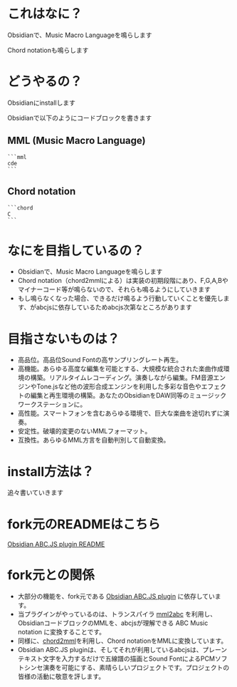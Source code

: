 # これはなに？
Obsidianで、Music Macro Languageを鳴らします

Chord notationも鳴らします

# どうやるの？
Obsidianにinstallします

Obsidianで以下のようにコードブロックを書きます

## MML (Music Macro Language)

````
```mml
cde
```
````

## Chord notation

````
```chord
C
```
````

# なにを目指しているの？
- Obsidianで、Music Macro Languageを鳴らします
- Chord notation（chord2mmlによる）は実装の初期段階にあり、F,G,A,Bやマイナーコード等が鳴らないので、それらも鳴るようにしていきます
- もし鳴らなくなった場合、できるだけ鳴るよう行動していくことを優先します、がabcjsに依存しているためabcjs次第なところがあります

# 目指さないものは？
- 高品位。高品位Sound Fontの高サンプリングレート再生。
- 高機能。あらゆる高度な編集を可能とする、大規模な統合された楽曲作成環境の構築。リアルタイムレコーディング。演奏しながら編集。FM音源エンジンやTone.jsなど他の波形合成エンジンを利用した多彩な音色やエフェクトの編集と再生環境の構築。あなたのObsidianをDAW同等のミュージックワークステーションに。
- 高性能。スマートフォンを含むあらゆる環境で、巨大な楽曲を途切れずに演奏。
- 安定性。破壊的変更のないMMLフォーマット。
- 互換性。あらゆるMML方言を自動判別して自動変換。

# install方法は？
追々書いていきます

# fork元のREADMEはこちら
[Obsidian ABC.JS plugin README](README_original.md)

# fork元との関係
- 大部分の機能を、fork元である [Obsidian ABC.JS plugin](https://github.com/abcjs-music/obsidian-plugin-abcjs) に依存しています。
- 当プラグインがやっているのは、トランスパイラ [mml2abc](https://github.com/cat2151/mml2abc) を利用し、ObsidianコードブロックのMMLを、abcjsが理解できる ABC Music notation に変換することです。
- 同様に、[chord2mml](https://github.com/cat2151/chord2mml)を利用し、Chord notationをMMLに変換しています。
- Obsidian ABC.JS pluginは、そしてそれが利用しているabcjsは、プレーンテキスト文字を入力するだけで五線譜の描画とSound FontによるPCMソフトシンセ演奏を可能にする、素晴らしいプロジェクトです。プロジェクトの皆様の活動に敬意を評します。